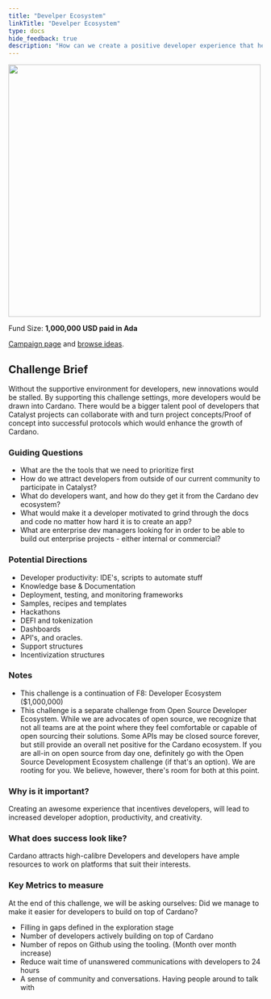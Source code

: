```yaml
---
title: "Develper Ecosystem"
linkTitle: "Develper Ecosystem"
type: docs
hide_feedback: true
description: "How can we create a positive developer experience that helps the developer focus on building successful apps?"
---
```

<img src="https://cardano.ideascale.com/community-library/accounts/93/936143/Public/01-Developer-Ecosystem-4d9cc4.png" style="width:500px;height500px">

Fund Size: **1,000,000 USD paid in Ada**

[Campaign page](https://cardano.ideascale.com/c/campaigns/26597/about) and [browse ideas](https://cardano.ideascale.com/c/campaigns/26597/stage/stage-insightsharinge008b0/ideas/unspecified).

## Challenge Brief
Without the supportive environment for developers, new innovations would be stalled. By supporting this challenge settings, more developers would be drawn into Cardano. There would be a bigger talent pool of developers that Catalyst projects can collaborate with and turn project concepts/Proof of concept into successful protocols which would enhance the growth of Cardano.

### Guiding Questions

- What are the the tools that we need to prioritize first
- How do we attract developers from outside of our current community to participate in Catalyst?
- What do developers want, and how do they get it from the Cardano dev ecosystem?
- What would make it a developer motivated to grind through the docs and code no matter how hard it is to create an app?
- What are enterprise dev managers looking for in order to be able to build out enterprise projects - either internal or commercial?

### Potential Directions

- Developer productivity: IDE's, scripts to automate stuff
- Knowledge base & Documentation
- Deployment, testing, and monitoring frameworks
- Samples, recipes and templates
- Hackathons
- DEFI and tokenization
- Dashboards
- API's, and oracles.
- Support structures
- Incentivization structures

### Notes 
- This challenge is a continuation of F8: Developer Ecosystem ($1,000,000)
- This challenge is a separate challenge from Open Source Developer Ecosystem. While we are advocates of open source, we recognize that not all teams are at the point where they feel comfortable or capable of open sourcing their solutions. Some APIs may be closed source forever, but still provide an overall net positive for the Cardano ecosystem. If you are all-in on open source from day one, definitely go with the Open Source Development Ecosystem challenge (if that's an option). We are rooting for you. We believe, however, there's room for both at this point.

### Why is it important?
Creating an awesome experience that incentives developers, will lead to increased developer adoption, productivity, and creativity.

### What does success look like?
Cardano attracts high-calibre Developers and developers have ample resources to work on platforms that suit their interests.

### Key Metrics to measure
At the end of this challenge, we will be asking ourselves: Did we manage to make it easier for developers to build on top of Cardano?

- Filling in gaps defined in the exploration stage
- Number of developers actively building on top of Cardano
- Number of repos on Github using the tooling. (Month over month increase)
- Reduce wait time of unanswered communications with developers to 24 hours
- A sense of community and conversations. Having people around to talk with